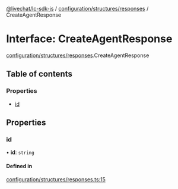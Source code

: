 [@livechat/lc-sdk-js](../README.md) / [configuration/structures/responses](../modules/configuration_structures_responses.md) / CreateAgentResponse

# Interface: CreateAgentResponse

[configuration/structures/responses](../modules/configuration_structures_responses.md).CreateAgentResponse

## Table of contents

### Properties

- [id](configuration_structures_responses.CreateAgentResponse.md#id)

## Properties

### id

• **id**: `string`

#### Defined in

[configuration/structures/responses.ts:15](https://github.com/livechat/lc-sdk-js/blob/10347df/src/configuration/structures/responses.ts#L15)
